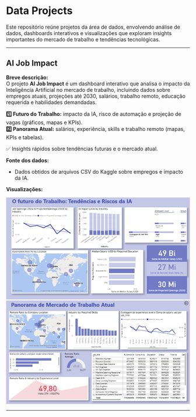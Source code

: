 # Data Projects

Este repositório reúne projetos da área de dados, envolvendo análise de dados, dashboards interativos e visualizações que exploram insights importantes do mercado de trabalho e tendências tecnológicas.

---

## AI Job Impact

**Breve descrição:**  
O projeto **AI Job Impact** é um dashboard interativo que analisa o impacto da Inteligência Artificial no mercado de trabalho, incluindo dados sobre empregos atuais, projeções até 2030, salários, trabalho remoto, educação requerida e habilidades demandadas.  



**1️⃣ Futuro do Trabalho:** impacto da IA, risco de automação e projeção de vagas (gráficos, mapas e KPIs).  
**2️⃣ Panorama Atual:** salários, experiência, skills e trabalho remoto (mapas, KPIs e tabelas).  

✅ Insights rápidos sobre tendências futuras e o mercado atual.


**Fonte dos dados:**  
- Dados obtidos de arquivos CSV do Kaggle sobre empregos e impacto da IA.  

**Visualizações:**  

![n1](./AI%20Job%20Impact/img/Captura%20de%20tela%202025-10-21%20190022.png)  
![n2](./AI%20Job%20Impact/img/Captura%20de%20tela%202025-10-21%20185940.png)  

---

